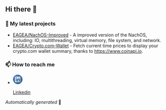 ## Hi there 👋

### 🌱 My latest projects

- [EAGEA/NachOS-Improved](https://github.com/EAGEA/NachOS-Improved) - A improved version of the NachOS, including: IO, multithreading, virtual memory, file system, and network.
- [EAGEA/Crypto.com-Wallet](https://github.com/EAGEA/Crypto.com-Wallet) - Fetch current time prices to display your crypto.com wallet summary, thanks to https://www.coinapi.io.

### 📫 How to reach me
- <a href="https://www.linkedin.com/in/emilien-aufauvre/">
     <img src="https://github.com/EAGEA/EAGEA/blob/main/res/linkedin.svg" width="30" height="30"/> 
     <p>Linkedin</p>
</a>

_Automatically generated_ 🤖
 

